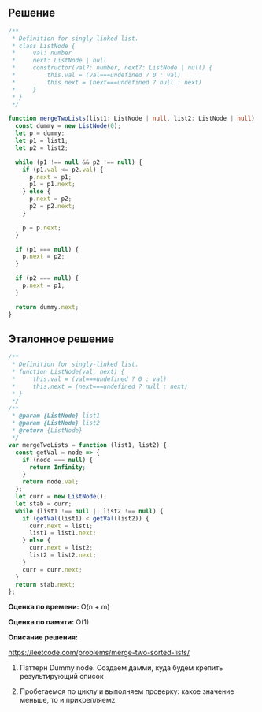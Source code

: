 ## Решение

```typescript
/**
 * Definition for singly-linked list.
 * class ListNode {
 *     val: number
 *     next: ListNode | null
 *     constructor(val?: number, next?: ListNode | null) {
 *         this.val = (val===undefined ? 0 : val)
 *         this.next = (next===undefined ? null : next)
 *     }
 * }
 */

function mergeTwoLists(list1: ListNode | null, list2: ListNode | null): ListNode | null {
  const dummy = new ListNode(0);
  let p = dummy;
  let p1 = list1;
  let p2 = list2;

  while (p1 !== null && p2 !== null) {
    if (p1.val <= p2.val) {
      p.next = p1;
      p1 = p1.next;
    } else {
      p.next = p2;
      p2 = p2.next;
    }

    p = p.next;
  }

  if (p1 === null) {
    p.next = p2;
  }

  if (p2 === null) {
    p.next = p1;
  }

  return dummy.next;
}
```

## Эталонное решение

```javascript
/**
 * Definition for singly-linked list.
 * function ListNode(val, next) {
 *     this.val = (val===undefined ? 0 : val)
 *     this.next = (next===undefined ? null : next)
 * }
 */
/**
 * @param {ListNode} list1
 * @param {ListNode} list2
 * @return {ListNode}
 */
var mergeTwoLists = function (list1, list2) {
  const getVal = node => {
    if (node === null) {
      return Infinity;
    }
    return node.val;
  };
  let curr = new ListNode();
  let stab = curr;
  while (list1 !== null || list2 !== null) {
    if (getVal(list1) < getVal(list2)) {
      curr.next = list1;
      list1 = list1.next;
    } else {
      curr.next = list2;
      list2 = list2.next;
    }
    curr = curr.next;
  }
  return stab.next;
};
```

**Оценка по времени:** O(n + m)

**Оценка по памяти:** O(1)

**Описание решения:**

https://leetcode.com/problems/merge-two-sorted-lists/

1. Паттерн Dummy node. Создаем дамми, куда будем крепить результирующий список

2. Пробегаемся по циклу и выполняем проверку: какое значение меньше, то и прикрепляемz
